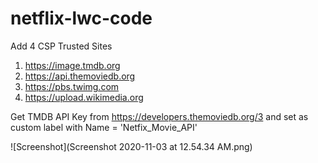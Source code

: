 # netflix-lwc-code

Add 4 CSP Trusted Sites 
1. https://image.tmdb.org	
2. https://api.themoviedb.org	
3. https://pbs.twimg.com	
4. https://upload.wikimedia.org	

Get TMDB API Key from https://developers.themoviedb.org/3 and set as custom label with Name = 'Netfix_Movie_API'

![Screenshot](Screenshot 2020-11-03 at 12.54.34 AM.png)
